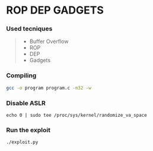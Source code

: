 # ROP DEP GADGETS

### Used tecniques

> - Buffer Overflow
> - ROP
> - DEP
> - Gadgets


### Compiling

```bash
gcc -o program program.c -m32 -w
```

### Disable ASLR

```
echo 0 | sudo tee /proc/sys/kernel/randomize_va_space
```

### Run the exploit

```bash
./exploit.py
```

